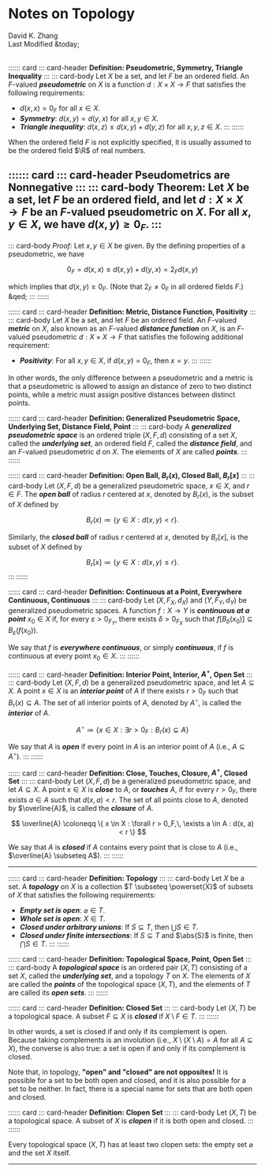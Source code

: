 # Notes on Topology

<div class="text-center">
    David K. Zhang<br>
    Last Modified &today;
</div><br>



:::::: card
::: card-header
**Definition: Pseudometric, Symmetry, Triangle Inequality**
:::
::: card-body
Let $X$ be a set, and let $F$ be an ordered field. An $F$-valued ___pseudometric___ on $X$ is a function $d: X \times X \to F$ that satisfies the following requirements:

 * $d(x, x) = 0_F$ for all $x \in X$.
 * ___Symmetry___: $d(x, y) = d(y, x)$ for all $x, y \in X$.
 * ___Triangle inequality___: $d(x, z) \le d(x, y) + d(y, z)$ for all $x, y, z \in X$.
:::
::::::

When the ordered field $F$ is not explicitly specified, it is usually assumed to be the ordered field $\R$ of real numbers.

:::::: card
::: card-header
**Pseudometrics are Nonnegative**
:::
::: card-body
**Theorem:** Let $X$ be a set, let $F$ be an ordered field, and let $d: X \times X \to F$ be an $F$-valued pseudometric on $X$. For all $x, y \in X$, we have $d(x, y) \ge 0_F$.
:::
------
::: card-body
*Proof:* Let $x, y \in X$ be given. By the defining properties of a pseudometric, we have

$$ 0_F = d(x, x) \le d(x, y) + d(y, x) = 2_F d(x, y) $$

which implies that $d(x, y) \ge 0_F$. (Note that $2_F \ne 0_F$ in all ordered fields $F$.) &qed;
:::
::::::

:::::: card
::: card-header
**Definition: Metric, Distance Function, Positivity**
:::
::: card-body
Let $X$ be a set, and let $F$ be an ordered field. An $F$-valued ___metric___ on $X$, also known as an $F$-valued ___distance function___ on $X$, is an $F$-valued pseudometric $d: X \times X \to F$ that satisfies the following additional requirement:

 * ___Positivity___: For all $x, y \in X$, if $d(x, y) = 0_F$, then $x = y$.
:::
::::::

In other words, the only difference between a pseudometric and a metric is that a pseudometric is allowed to assign an distance of zero to two distinct points, while a metric must assign positive distances between distinct points.

:::::: card
::: card-header
**Definition: Generalized Pseudometric Space, Underlying Set, Distance Field, Point**
:::
::: card-body
A ___generalized pseudometric space___ is an ordered triple $(X, F, d)$ consisting of a set $X$, called the ___underlying set___, an ordered field $F$, called the ___distance field___, and an $F$-valued pseudometric $d$ on $X$. The elements of $X$ are called ___points___.
:::
::::::

:::::: card
::: card-header
**Definition: Open Ball, $B_r(x)$, Closed Ball, $B_r[x]$**
:::
::: card-body
Let $(X, F, d)$ be a generalized pseudometric space, $x \in X$, and $r \in F$. The ___open ball___ of radius $r$ centered at $x$, denoted by $B_r(x)$, is the subset of $X$ defined by

$$ B_r(x) \coloneqq \{ y \in X : d(x, y) < r \}. $$

Similarly, the ___closed ball___ of radius $r$ centered at $x$, denoted by $B_r[x]$, is the subset of $X$ defined by

$$ B_r[x] \coloneqq \{ y \in X : d(x, y) \le r \}. $$
:::
::::::

:::::: card
::: card-header
**Definition: Continuous at a Point, Everywhere Continuous, Continuous**
:::
::: card-body
Let $(X, F_X, d_X)$ and $(Y, F_Y, d_Y)$ be generalized pseudometric spaces. A function $f: X \to Y$ is ___continuous at a point___ $x_0 \in X$ if, for every $\varepsilon > 0_{F_Y}$, there exists $\delta > 0_{F_X}$ such that $f[B_\delta(x_0)] \subseteq B_\varepsilon(f(x_0))$.

We say that $f$ is ___everywhere continuous___, or simply ___continuous___, if $f$ is continuous at every point $x_0 \in X$.
:::
::::::

:::::: card
::: card-header
**Definition: Interior Point, Interior, $A^\circ$, Open Set**
:::
::: card-body
Let $(X, F, d)$ be a generalized pseudometric space, and let $A \subseteq X$. A point $x \in X$ is an ___interior point___ of $A$ if there exists $r > 0_F$ such that $B_r(x) \subseteq A$. The set of all interior points of $A$, denoted by $A^\circ$, is called the ___interior___ of $A$.

$$ A^\circ \coloneqq \{ x \in X : \exists r > 0_F : B_r(x) \subseteq A \} $$

We say that $A$ is ___open___ if every point in $A$ is an interior point of $A$ (i.e., $A \subseteq A^\circ$).
:::
::::::

:::::: card
::: card-header
**Definition: Close, Touches, Closure, $A^\circ$, Closed Set**
:::
::: card-body
Let $(X, F, d)$ be a generalized pseudometric space, and let $A \subseteq X$. A point $x \in X$ is ___close___ to $A$, or ___touches___ $A$, if for every $r > 0_F$, there exists $a \in A$ such that $d(x, a) < r$. The set of all points close to $A$, denoted by $\overline{A}$, is called the ___closure___ of $A$.

$$ \overline{A} \coloneqq \{ x \in X : \forall r > 0_F,\, \exists a \in A : d(x, a) < r \} $$

We say that $A$ is ___closed___ if $A$ contains every point that is close to $A$ (i.e., $\overline{A} \subseteq A$).
:::
::::::

--------------------------------------------------------------------------------

:::::: card
::: card-header
**Definition: Topology**
:::
::: card-body
Let $X$ be a set. A ___topology___ on $X$ is a collection $T \subseteq \powerset{X}$ of subsets of $X$ that satisfies the following requirements:

 * ___Empty set is open___: $\varnothing \in T$.
 * ___Whole set is open___: $X \in T$.
 * ___Closed under arbitrary unions___: If $S \subseteq T$, then $\bigcup S \in T$.
 * ___Closed under finite intersections___: If $S \subseteq T$ and $\abs{S}$ is finite, then $\bigcap S \in T$.
:::
::::::

:::::: card
::: card-header
**Definition: Topological Space, Point, Open Set**
:::
::: card-body
A ___topological space___ is an ordered pair $(X, T)$ consisting of a set $X$, called the ___underlying set___, and a topology $T$ on $X$. The elements of $X$ are called the ___points___ of the topological space $(X, T)$, and the elements of $T$ are called its ___open sets___.
:::
::::::

:::::: card
::: card-header
**Definition: Closed Set**
:::
::: card-body
Let $(X, T)$ be a topological space. A subset $F \subseteq X$ is ___closed___ if $X \setminus F \in T$.
:::
::::::

In other words, a set is closed if and only if its complement is open. Because taking complements is an involution (i.e., $X \setminus (X \setminus A) = A$ for all $A \subseteq X$), the converse is also true: a set is open if and only if its complement is closed.

Note that, in topology, **"open" and "closed" are not opposites!** It is possible for a set to be both open and closed, and it is also possible for a set to be neither. In fact, there is a special name for sets that are both open and closed.

:::::: card
::: card-header
**Definition: Clopen Set**
:::
::: card-body
Let $(X, T)$ be a topological space. A subset of $X$ is ___clopen___ if it is both open and closed.
:::
::::::

Every topological space $(X, T)$ has at least two clopen sets: the empty set $\varnothing$ and the set $X$ itself.

--------------------------------------------------------------------------------
